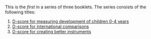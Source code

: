 This is the *first* in a series of three booklets. The series consists 
of the following titles:

1. [D-score for measuring development of children 0-4 years](https://stefvanbuuren.github.io/dbook1/)
2. [D-score for international comparisons](https://stefvanbuuren.github.io/dbook2/)
3. [D-score for creating better instruments](https://stefvanbuuren.github.io/dbook3/)
